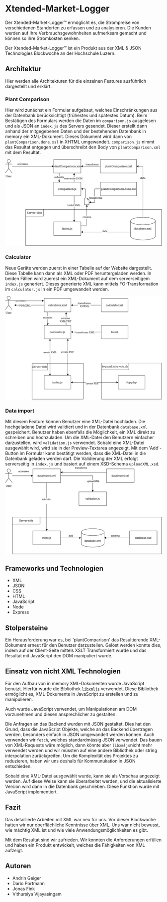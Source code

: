 # Xtended-Market-Logger

Der Xtended-Market-Logger&trade; ermöglicht es, die Strompreise von verschiedenen Standorten zu erfassen und zu analysieren. Die Kunden werden auf Ihre Verbrauchsgewohnheiten aufmerksam gemacht und können so ihre Stromkosten senken.

Der Xtended-Market-Logger&trade; ist ein Produkt aus der XML & JSON Technologies Blockwoche an der Hochschule Luzern.

## Architektur
Hier werden alle Architekturen für die einzelnen Features ausführlich dargestellt und erklärt.

### Plant Comparison

Hier wird zunächst ein Formular aufgebaut, welches Einschränkungen aus der Datenbank berücksichtigt (frühestes und spätestes Datum). Beim Bestätigen des Formulars werden die Daten im `comparison.js` ausgelesen und als JSON an `index.js` des Servers gesendet. Dieser erstellt dann anhand der mitgegebenen Daten und der bestehenden Datenbank in memory ein XML-Dokument. Dieses Dokument wird dann von `plantComparison.done.xsl` in XHTML umgewandelt. `comparison.js` nimmt das Resultat entgegen und überschreibt den Body von `plantComparison.xml` mit dem Resultat.

![alt text](./documentation/images/comparison.svg)

### Calculator

Neue Geräte werden zuerst in einer Tabelle auf der Website dargestellt. Diese Tabelle kann dann als XML oder PDF heruntergeladen werden. In beiden Fällen wird zuerest ein XML-Dokument auf dem serverseitigem `index.js` generiert. Dieses generierte XML kann mittels FO-Transformation im `calculator.js` in ein PDF umgewandelt werden.

![alt text](./documentation/images/calculator.svg)

### Data import
Mit diesem Feature können Benutzer eine XML-Datei hochladen. Die hochgeladene Datei wird validiert und in der Datenbank `database.xml` gespeichert. Benutzer haben ebenfalls die Möglichkeit, ein XML direkt zu schreiben und hochzuladen. Um die XML-Datei den Benutzern einfacher darzustellen, wird `validation.js` verwendet. Sobald eine XML-Datei ausgewählt wird, wird sie in der Preview-Textarea angezeigt. Mit dem 'Add'-Button im Formular kann bestätigt werden, dass die XML-Datei in die Datenbank geladen werden darf. Die Validierung der XML erfolgt serverseitig in `index.js` und basiert auf einem XSD-Schema `uploadXML.xsd`.
![alt text](./documentation/images/dataimport.svg)

## Frameworks und Technologien

- XML
- JSON
- CSS
- HTML
- JavaScript
- Node
- Express

## Stolpersteine

Ein Herausforderung war es, bei 'plantComparison' das Resultierende XML-Dokument erneut für den Benutzer darzustellen. Gelöst werden konnte dies, indem auf der Client-Seite mittels XSLT Transformiert wurde und das Resultat mit JavaScript den DOM manipuliert wurde.

## Einsatz von nicht XML Technologien

Für den Aufbau von in memory XML-Dokumenten wurde JavaScript benutzt. Hierfür wurde die Bibliothek [`libxmljs`](https://www.npmjs.com/package/libxmljs) verwendet. Diese Bibliothek ermöglicht es, XML-Dokumente in JavaScript zu erstellen und zu manipulieren.

Auch wurde JavaScript verwendet, um Manipulationen am DOM vorzunehmen und diesen ansprechlicher zu gestalten.

Die Anfragen an das Backend wurden mit JSON gestaltet. Dies hat den Grund, dass die JavaScript Objekte, welche an das Backend übertragen werden, besonders einfach in JSON umgewandelt werden können. Auch verwenden wir `fetch`, welches standardmässig JSON verwendet. Das bauen von XML-Requests wäre möglich, dann könnte aber `libxmljs`nicht mehr verwendet werden und wir müssten auf eine andere Bibliothek oder string interpolation zurückgreifen. Um die Komplexität des Projektes zu reduzieren, haben wir uns deshalb für Kommunukation in JSON entschieden.

Sobald eine XML-Datei ausgewählt wurde, kann sie als Vorschau angezeigt werden. Auf diese Weise kann sie überarbeitet werden, und die aktualisierte Version wird dann in die Datenbank geschrieben. Diese Funktion wurde mit JavaScript implementiert.

## Fazit

Das detaillierte Arbeiten mit XML war neu für uns. Vor dieser Blockwoche hatten wir nur oberflächliche Kenntnisse über XML. Uns war nicht bewusst, wie mächtig XML ist und wie viele Anwendungsmöglichkeiten es gibt.

Mit dem Resultat sind wir zufrieden. Wir konnten die Anforderungen erfüllen und haben ein Produkt entwickelt, welches die Fähigkeiten von XML aufzeigt.

## Autoren

- Andrin Geiger
- Dario Portmann
- Jonas Fink
- Vithursiya Vijayasingam
